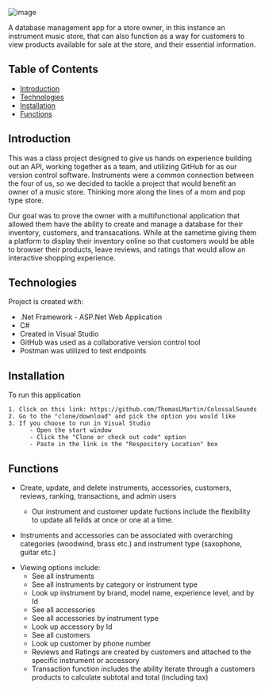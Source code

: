 ![image](https://user-images.githubusercontent.com/60017318/76902633-d6f28580-6872-11ea-8580-cdb73616704b.png)

A database management app for a store owner, in this instance an instrument music store, that can also function as a way for customers to view products available for sale at the store, and their essential information.

## Table of Contents
* [Introduction](#introduction)
* [Technologies](#technologies)
* [Installation](#installation)
* [Functions](#functions)


## Introduction
This was a class project designed to give us hands on experience building out an API, working together as a team, and utilizing GitHub for as our version control software. Instruments were a common connection between the four of us, so we decided to tackle a project that would benefit an owner of a music store. Thinking more along the lines of a mom and pop type store.

Our goal was to prove the owner with a multifunctional application that allowed them have the ability to create and manage a database for their inventory, customers, and transacations. While at the sametime giving them a platform to display their inventory online so that customers would be able to browser their products, leave reviews, and ratings that would allow an interactive shopping experience.

## Technologies 
Project is created with:
* .Net Framework - ASP.Net Web Application
* C# 
* Created in Visual Studio
* GitHub was used as a collaborative version control tool
* Postman was utilized to test endpoints 


## Installation
To run this application 
```
1. Click on this link: https://github.com/ThomasLMartin/ColossalSounds
2. Go to the "clone/download" and pick the option you would like
3. If you choose to run in Visual Studio
      - Open the start window 
      - Click the "Clone or check out code" option
      - Paste in the link in the "Respository Location" box 
```

## Functions
* Create, update, and delete instruments, accessories, customers, reviews, ranking, transactions, and admin users
  - Our instrument and customer update fuctions include the flexibility to update all feilds at once or one at a time. 
      
* Instruments and accessories can be associated with overarching categories (woodwind, brass etc.) and instrument type (saxophone, guitar etc.)

- Viewing options include:
  - See all instruments
  - See all instruments by category or instrument type
  - Look up instrument by brand, model name, experience level, and by Id
  - See all accessories 
  - See all accessories by instrument type
  - Look up accessory by Id
  - See all customers
  - Look up customer by phone number
  - Reviews and Ratings are created by customers and attached to the specific instrument or accessory
  - Transaction function includes the ability iterate through a customers products to calculate subtotal and total (including tax)












